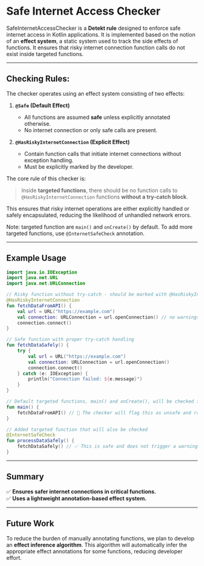 # Safe Internet Access Checker

SafeInternetAccessChecker is a **Detekt rule** designed to enforce safe internet access in Kotlin applications. It is implemented based on the notion of an **effect system**, a static system used to track the side effects of functions. It ensures that risky internet connection function calls do not exist inside targeted functions.

---

## Checking Rules:
The checker operates using an effect system consisting of two effects:

1. **`@Safe` (Default Effect)**
   - All functions are assumed **safe** unless explicitly annotated otherwise.
   - No internet connection or only safe calls are present.

2. **`@HasRiskyInternetConnection` (Explicit Effect)**
   - Contain function calls that initiate internet connections without exception handling.
   - Must be explicitly marked by the developer.

The core rule of this checker is: 

> Inside **targeted functions**, there should be no function calls to `@HasRiskyInternetConnection` functions **without a try-catch block**.

This ensures that risky internet operations are either explicitly handled or safely encapsulated, reducing the likelihood of unhandled network errors.

Note: targeted function are `main()` and `onCreate()` by default. To add more targeted functions, use `@InternetSafeCheck` annotation.


---

## Example Usage

```kotlin
import java.io.IOException
import java.net.URL
import java.net.URLConnection

// Risky function without try-catch - should be marked with @HasRiskyInternetConnection
@HasRiskyInternetConnection
fun fetchDataFromAPI() {
    val url = URL("https://example.com")
    val connection: URLConnection = url.openConnection() // no warnings triggered here, since fetchDataFromAPI() is not a targeted function for network access safety check.
    connection.connect()
}

// Safe function with proper try-catch handling
fun fetchDataSafely() {
    try {
        val url = URL("https://example.com")
        val connection: URLConnection = url.openConnection()
        connection.connect()
    } catch (e: IOException) {
        println("Connection failed: ${e.message}")
    }
}

// Default targeted functions, main() and onCreate(), will be checked for network access safety. 
fun main() {
    fetchDataFromAPI() // 🚨 The checker will flag this as unsafe and raise a warning.
}

// Added targeted function that will also be checked
@InternetSafeCheck
fun processDataSafely() {
    fetchDataSafely() // ✅ This is safe and does not trigger a warning
}
```

---

## Summary
✅ **Ensures safer internet connections in critical functions.**  
✅ **Uses a lightweight annotation-based effect system.**  

---

## Future Work
To reduce the burden of manually annotating functions, we plan to develop an **effect inference algorithm**. This algorithm will automatically infer the appropriate effect annotations for some functions, reducing developer effort.
